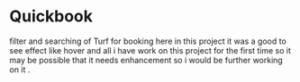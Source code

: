 # Quickbook
filter and searching of Turf for booking
here in this project it was a good to see effect like hover and all i have work on this project for the first time so it may be possible that it needs enhancement so i would be further working on it .
